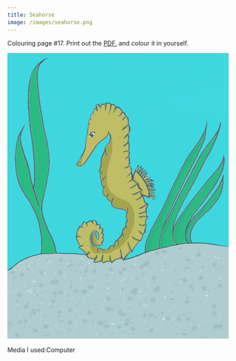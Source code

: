 ```yaml
---
title: Seahorse
image: /images/seahorse.png
---
```

Colouring page #17. Print out the [PDF], and colour it in yourself.

![png]

Media I used:Computer

[png]: /images/seahorse.png
[PDF]: /images/seahorse.pdf
